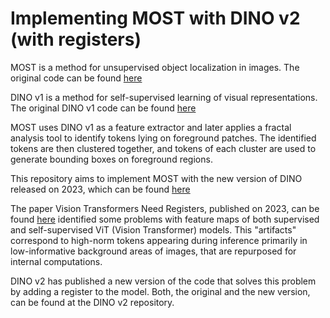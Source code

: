 # Implementing MOST with DINO v2 (with registers)

MOST is a method for unsupervised object localization in images. The original code can be found [here](https://github.com/rssaketh/MOST)

DINO v1 is a method for self-supervised learning of visual representations. The original DINO v1 code can be found [here](https://github.com/facebookresearch/dino)

MOST uses DINO v1 as a feature extractor and later applies a fractal analysis tool to identify tokens lying on foreground patches. The identified tokens are then clustered together, and tokens of each cluster are used to generate bounding boxes on foreground regions.

This repository aims to implement MOST with the new version of DINO released on 2023, which can be found [here](https://github.com/facebookresearch/dinov2)

The paper Vision Transformers Need Registers, published on 2023, can be found [here](https://doi.org/10.48550/arXiv.2309.16588) identified some problems with feature maps of both supervised and self-supervised ViT (Vision Transformer) models. This "artifacts" correspond to high-norm tokens appearing during inference primarily in low-informative background areas of images, that are repurposed for internal computations.

DINO v2 has published a new version of the code that solves this problem by adding a register to the model. Both, the original and the new version, can be found at the DINO v2 repository.
